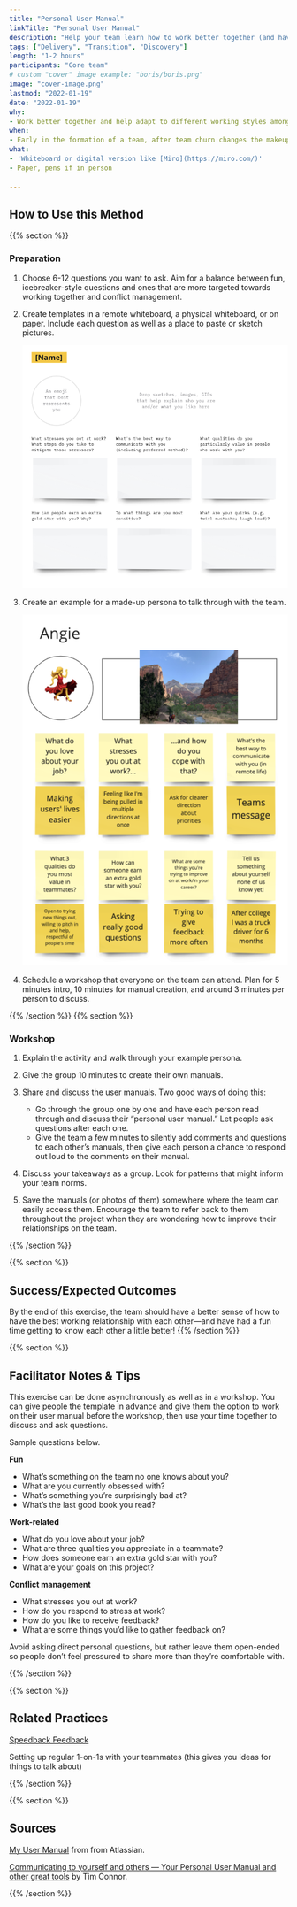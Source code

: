 ```yaml
---
title: "Personal User Manual"
linkTitle: "Personal User Manual"
description: "Help your team learn how to work better together (and have fun!)"
tags: ["Delivery", "Transition", "Discovery"]
length: "1-2 hours"
participants: "Core team"
# custom "cover" image example: "boris/boris.png"
image: "cover-image.png" 
lastmod: "2022-01-19"
date: "2022-01-19"
why: 
- Work better together and help adapt to different working styles among team members.
when:
- Early in the formation of a team, after team churn changes the makeup of your team significantly, or when you are starting to sense interpersonal tension and want to head it off. Essentially, any time your team is transitioning from [“Forming” to “Storming.”](https://www.sixsigmadaily.com/what-is-forming-storming-norming-performing/) 
what:
- 'Whiteboard or digital version like [Miro](https://miro.com/)'
- Paper, pens if in person

---
```


## How to Use this Method

{{% section %}}
### Preparation
1. Choose 6-12 questions you want to ask. Aim for a balance between fun, icebreaker-style questions and ones that are more targeted towards working together and conflict management.

1. Create templates in a remote whiteboard, a physical whiteboard, or on paper. Include each question as well as a place to paste or sketch pictures.

   ![Personal User Manual Template](images/image2.png)

1. Create an example for a made-up persona to talk through with the team.

   ![Personal User Manual Example](images/image1.png)

1. Schedule a workshop that everyone on the team can attend. Plan for 5 minutes intro, 10 minutes for manual creation, and around 3 minutes per person to discuss.

{{% /section %}}
{{% section %}}

### Workshop
1. Explain the activity and walk through your example persona.

1. Give the group 10 minutes to create their own manuals.

1. Share and discuss the user manuals. Two good ways of doing this:
   - Go through the group one by one and have each person read through and discuss their “personal user manual.” Let people ask questions after each one.
   - Give the team a few minutes to silently add comments and questions to each other’s manuals, then give each person a chance to respond out loud to the comments on their manual. 

1. Discuss your takeaways as a group. Look for patterns that might inform your team norms.

1. Save the manuals (or photos of them) somewhere where the team can easily access them. Encourage the team to refer back to them throughout the project when they are wondering how to improve their relationships on the team.

{{% /section %}}

{{% section %}}
## Success/Expected Outcomes
By the end of this exercise, the team should have a better sense of how to have the best working relationship with each other—and have had a fun time getting to know each other a little better!
{{% /section %}}

{{% section %}}
## Facilitator Notes & Tips
This exercise can be done asynchronously as well as in a workshop. You can give people the template in advance and give them the option to work on their user manual before the workshop, then use your time together to discuss and ask questions.

Sample questions below.

**Fun**
- What’s something on the team no one knows about you?
- What are you currently obsessed with?
- What’s something you’re surprisingly bad at?
- What’s the last good book you read?

**Work-related**
- What do you love about your job?
- What are three qualities you appreciate in a teammate?
- How does someone earn an extra gold star with you?
- What are your goals on this project?

**Conflict management**
- What stresses you out at work?
- How do you respond to stress at work?
- How do you like to receive feedback?
- What are some things you’d like to gather feedback on?

Avoid asking direct personal questions, but rather leave them open-ended so people don’t feel pressured to share more than they’re comfortable with.


{{% /section %}}

{{% section %}}
## Related Practices
[Speedback Feedback](/practices/speedback)

Setting up regular 1-on-1s with your teammates (this gives you ideas for things to talk about)

{{% /section %}}


{{% section %}}
## Sources
[My User Manual](https://www.atlassian.com/team-playbook/plays/my-user-manual) from from Atlassian.

[Communicating to yourself and others — Your Personal User Manual and other great tools](https://medium.com/10x-curiosity/communicating-to-yourself-and-others-your-personal-user-manual-and-other-great-tools-cb015400ee02) by Tim Connor.

{{% /section %}}
